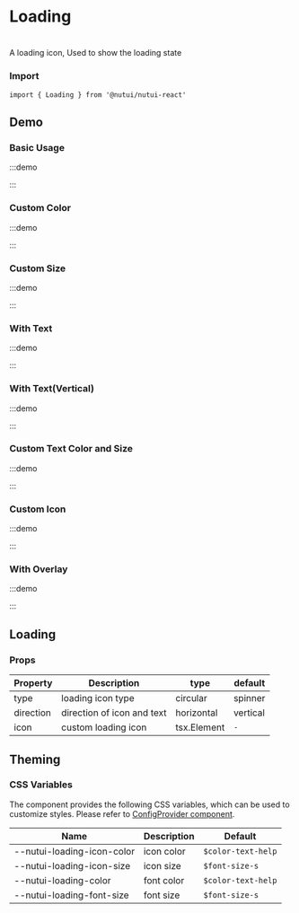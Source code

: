 # Loading

#

A loading icon, Used to show the loading state

### Import

```tsx
import { Loading } from '@nutui/nutui-react'
```

## Demo

### Basic Usage

:::demo

<CodeBlock src='h5/demo1.tsx'></CodeBlock>

:::

### Custom Color

:::demo

<CodeBlock src='h5/demo2.tsx'></CodeBlock>

:::

### Custom Size

:::demo

<CodeBlock src='h5/demo3.tsx'></CodeBlock>

:::

### With Text

:::demo

<CodeBlock src='h5/demo4.tsx'></CodeBlock>

:::

### With Text(Vertical)

:::demo

<CodeBlock src='h5/demo5.tsx'></CodeBlock>

:::

### Custom Text Color and Size

:::demo

<CodeBlock src='h5/demo6.tsx'></CodeBlock>

:::

### Custom Icon

:::demo

<CodeBlock src='h5/demo7.tsx'></CodeBlock>

:::

### With Overlay

:::demo

<CodeBlock src='h5/demo8.tsx'></CodeBlock>

:::

## Loading

### Props

| Property | Description | type | default |
| --- | --- | --- | --- |
| type | loading icon type | circular | spinner | `circular` |
| direction | direction of icon and text | horizontal | vertical | `horizontal` |
| icon | custom loading icon | tsx.Element | `-` |

## Theming

### CSS Variables

The component provides the following CSS variables, which can be used to customize styles. Please refer to [ConfigProvider component](#/en-US/component/configprovider).

| Name | Description | Default |
| --- | --- | --- |
| \--nutui-loading-icon-color | icon color | `$color-text-help` |
| \--nutui-loading-icon-size | icon size | `$font-size-s` |
| \--nutui-loading-color | font color | `$color-text-help` |
| \--nutui-loading-font-size | font size | `$font-size-s` |
